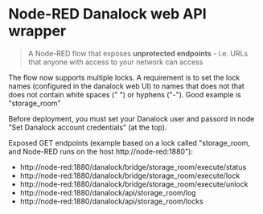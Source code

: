 # Node-RED Danalock web API wrapper

>A Node-RED flow that exposes **unprotected endpoints** - i.e. URLs that anyone with access to your network can access

The flow now supports multiple locks. A requirement is to set the lock names (configured in the danalock web UI) to names that does not that does not contain white spaces (" ") or hyphens ("-"). Good example is "storage_room"

Before deployment, you must set your Danalock user and passord in node "Set Danalock account credentials" (at the top).

Exposed GET endpoints (example based on a lock called "storage_room, and Node-RED runs on the host http://node-red:1880"):
- http://node-red:1880/danalock/bridge/storage_room/execute/status
- http://node-red:1880/danalock/bridge/storage_room/execute/lock
- http://node-red:1880/danalock/bridge/storage_room/execute/unlock
- http://node-red:1880/danalock/api/storage_room/log
- http://node-red:1880/danalock/api/storage_room/locks
